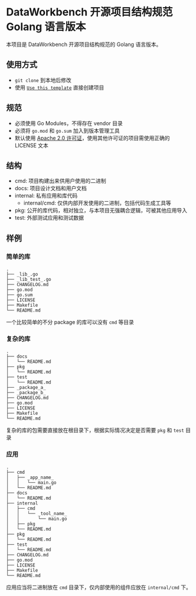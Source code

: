 # DataWorkbench 开源项目结构规范 Golang 语言版本

本项目是 DataWorkbench 开源项目结构规范的 Golang 语言版本。

## 使用方式

- `git clone` 到本地后修改
- 使用 [`Use this template`](https://github.com/DataWorkbench/project-layout-golang/generate) 直接创建项目

## 规范

- 必须使用 Go Modules，不得存在 vendor 目录
- 必须将 `go.mod` 和 `go.sum` 加入到版本管理工具
- 默认使用 [Apache 2.0 许可证](https://www.apache.org/licenses/LICENSE-2.0)，使用其他许可证的项目需使用正确的 LICENSE 文本

## 结构

- cmd: 项目构建出来供用户使用的二进制
- docs: 项目设计文档和用户文档
- internal: 私有应用和库代码
  - internal/cmd: 仅供内部开发使用的二进制，包括代码生成工具等
- pkg: 公开的库代码，相对独立，与本项目无强耦合逻辑，可被其他应用导入
- test: 外部测试应用和测试数据

## 样例

### 简单的库

```
.
├── _lib_.go
├── _lib_test_.go
├── CHANGELOG.md
├── go.mod
├── go.sum
├── LICENSE
├── Makefile
└── README.md
```

一个比较简单的不分 package 的库可以没有 `cmd` 等目录

### 复杂的库

```
.
├── docs
│   └── README.md
├── pkg
│   └── README.md
├── test
│   └── README.md
├── _package_a_
├── _package_b_
├── CHANGELOG.md
├── go.mod
├── LICENSE
├── Makefile
└── README.md
```

复杂的库的包需要直接放在根目录下，根据实际情况决定是否需要 `pkg` 和 `test` 目录

### 应用

```
.
├── cmd
│   ├── _app_name_
│   │   └── main.go
│   └── README.md
├── docs
│   └── README.md
├── internal
│   ├── cmd
│   │   └── _tool_name_
│   │       └── main.go
│   ├── pkg
│   └── README.md
├── pkg
│   └── README.md
├── test
│   └── README.md
├── CHANGELOG.md
├── go.mod
├── LICENSE
├── Makefile
└── README.md
```

应用应当将二进制放在 `cmd` 目录下，仅内部使用的组件应放在 `internal/cmd` 下。
